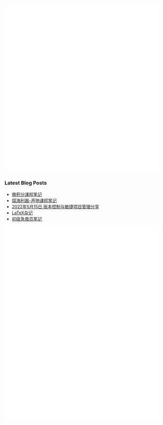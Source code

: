 ![General](general.svg)

### Latest Blog Posts

<!-- BLOG-POST-LIST:START -->
- [微积分课程笔记](https://leojhonsong.github.io/zh-CN/2022/06/02/%E5%BE%AE%E7%A7%AF%E5%88%86%E8%AF%BE%E7%A8%8B%E7%AC%94%E8%AE%B0/)
- [探海利器-声呐课程笔记](https://leojhonsong.github.io/zh-CN/2022/05/23/%E6%8E%A2%E6%B5%B7%E5%88%A9%E5%99%A8-%E5%A3%B0%E5%91%90%E8%AF%BE%E7%A8%8B%E7%AC%94%E8%AE%B0/)
- [2022年5月15日 版本控制与敏捷项目管理分享](https://leojhonsong.github.io/zh-CN/2022/05/23/2022%E5%B9%B45%E6%9C%8815%E6%97%A5%E7%89%88%E6%9C%AC%E6%8E%A7%E5%88%B6%E4%B8%8E%E6%95%8F%E6%8D%B7%E9%A1%B9%E7%9B%AE%E7%AE%A1%E7%90%86%E5%88%86%E4%BA%AB/)
- [LaTeX杂记](https://leojhonsong.github.io/zh-CN/2021/05/24/LaTeX%E6%9D%82%E8%AE%B0/)
- [初级急救员笔记](https://leojhonsong.github.io/zh-CN/2021/01/21/%E5%88%9D%E7%BA%A7%E6%80%A5%E6%95%91%E5%91%98%E7%AC%94%E8%AE%B0/)
<!-- BLOG-POST-LIST:END -->

![heat map and wakatime](heat_waka.svg)